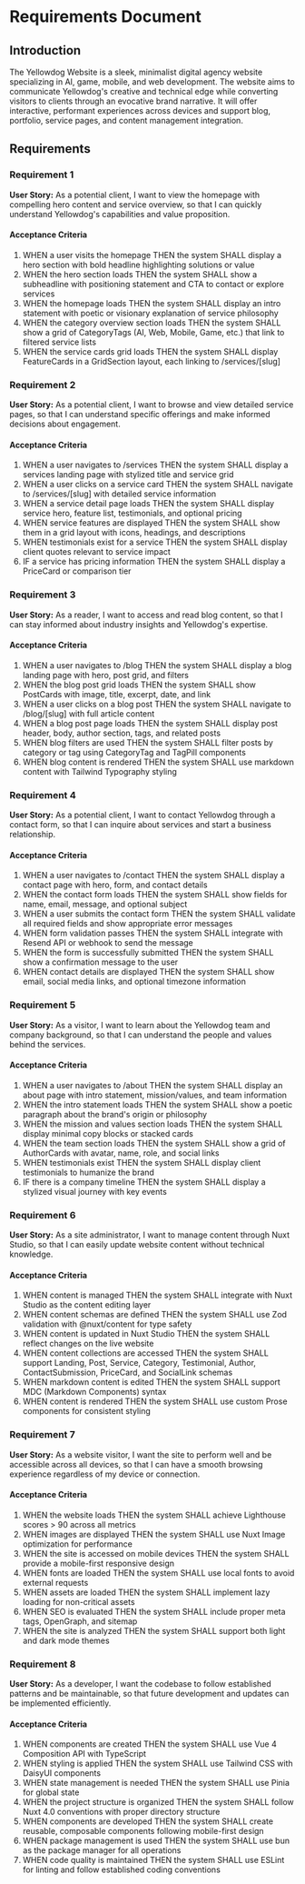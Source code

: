 # Requirements Document

## Introduction

The Yellowdog Website is a sleek, minimalist digital agency website specializing in AI, game, mobile, and web development. The website aims to communicate Yellowdog's creative and technical edge while converting visitors to clients through an evocative brand narrative. It will offer interactive, performant experiences across devices and support blog, portfolio, service pages, and content management integration.

## Requirements

### Requirement 1

**User Story:** As a potential client, I want to view the homepage with compelling hero content and service overview, so that I can quickly understand Yellowdog's capabilities and value proposition.

#### Acceptance Criteria

1. WHEN a user visits the homepage THEN the system SHALL display a hero section with bold headline highlighting solutions or value
2. WHEN the hero section loads THEN the system SHALL show a subheadline with positioning statement and CTA to contact or explore services
3. WHEN the homepage loads THEN the system SHALL display an intro statement with poetic or visionary explanation of service philosophy
4. WHEN the category overview section loads THEN the system SHALL show a grid of CategoryTags (AI, Web, Mobile, Game, etc.) that link to filtered service lists
5. WHEN the service cards grid loads THEN the system SHALL display FeatureCards in a GridSection layout, each linking to /services/[slug]

### Requirement 2

**User Story:** As a potential client, I want to browse and view detailed service pages, so that I can understand specific offerings and make informed decisions about engagement.

#### Acceptance Criteria

1. WHEN a user navigates to /services THEN the system SHALL display a services landing page with stylized title and service grid
2. WHEN a user clicks on a service card THEN the system SHALL navigate to /services/[slug] with detailed service information
3. WHEN a service detail page loads THEN the system SHALL display service hero, feature list, testimonials, and optional pricing
4. WHEN service features are displayed THEN the system SHALL show them in a grid layout with icons, headings, and descriptions
5. WHEN testimonials exist for a service THEN the system SHALL display client quotes relevant to service impact
6. IF a service has pricing information THEN the system SHALL display a PriceCard or comparison tier

### Requirement 3

**User Story:** As a reader, I want to access and read blog content, so that I can stay informed about industry insights and Yellowdog's expertise.

#### Acceptance Criteria

1. WHEN a user navigates to /blog THEN the system SHALL display a blog landing page with hero, post grid, and filters
2. WHEN the blog post grid loads THEN the system SHALL show PostCards with image, title, excerpt, date, and link
3. WHEN a user clicks on a blog post THEN the system SHALL navigate to /blog/[slug] with full article content
4. WHEN a blog post page loads THEN the system SHALL display post header, body, author section, tags, and related posts
5. WHEN blog filters are used THEN the system SHALL filter posts by category or tag using CategoryTag and TagPill components
6. WHEN blog content is rendered THEN the system SHALL use markdown content with Tailwind Typography styling

### Requirement 4

**User Story:** As a potential client, I want to contact Yellowdog through a contact form, so that I can inquire about services and start a business relationship.

#### Acceptance Criteria

1. WHEN a user navigates to /contact THEN the system SHALL display a contact page with hero, form, and contact details
2. WHEN the contact form loads THEN the system SHALL show fields for name, email, message, and optional subject
3. WHEN a user submits the contact form THEN the system SHALL validate all required fields and show appropriate error messages
4. WHEN form validation passes THEN the system SHALL integrate with Resend API or webhook to send the message
5. WHEN the form is successfully submitted THEN the system SHALL show a confirmation message to the user
6. WHEN contact details are displayed THEN the system SHALL show email, social media links, and optional timezone information

### Requirement 5

**User Story:** As a visitor, I want to learn about the Yellowdog team and company background, so that I can understand the people and values behind the services.

#### Acceptance Criteria

1. WHEN a user navigates to /about THEN the system SHALL display an about page with intro statement, mission/values, and team information
2. WHEN the intro statement loads THEN the system SHALL show a poetic paragraph about the brand's origin or philosophy
3. WHEN the mission and values section loads THEN the system SHALL display minimal copy blocks or stacked cards
4. WHEN the team section loads THEN the system SHALL show a grid of AuthorCards with avatar, name, role, and social links
5. WHEN testimonials exist THEN the system SHALL display client testimonials to humanize the brand
6. IF there is a company timeline THEN the system SHALL display a stylized visual journey with key events

### Requirement 6

**User Story:** As a site administrator, I want to manage content through Nuxt Studio, so that I can easily update website content without technical knowledge.

#### Acceptance Criteria

1. WHEN content is managed THEN the system SHALL integrate with Nuxt Studio as the content editing layer
2. WHEN content schemas are defined THEN the system SHALL use Zod validation with @nuxt/content for type safety
3. WHEN content is updated in Nuxt Studio THEN the system SHALL reflect changes on the live website
4. WHEN content collections are accessed THEN the system SHALL support Landing, Post, Service, Category, Testimonial, Author, ContactSubmission, PriceCard, and SocialLink schemas
5. WHEN markdown content is edited THEN the system SHALL support MDC (Markdown Components) syntax
6. WHEN content is rendered THEN the system SHALL use custom Prose components for consistent styling

### Requirement 7

**User Story:** As a website visitor, I want the site to perform well and be accessible across all devices, so that I can have a smooth browsing experience regardless of my device or connection.

#### Acceptance Criteria

1. WHEN the website loads THEN the system SHALL achieve Lighthouse scores > 90 across all metrics
2. WHEN images are displayed THEN the system SHALL use Nuxt Image optimization for performance
3. WHEN the site is accessed on mobile devices THEN the system SHALL provide a mobile-first responsive design
4. WHEN fonts are loaded THEN the system SHALL use local fonts to avoid external requests
5. WHEN assets are loaded THEN the system SHALL implement lazy loading for non-critical assets
6. WHEN SEO is evaluated THEN the system SHALL include proper meta tags, OpenGraph, and sitemap
7. WHEN the site is analyzed THEN the system SHALL support both light and dark mode themes

### Requirement 8

**User Story:** As a developer, I want the codebase to follow established patterns and be maintainable, so that future development and updates can be implemented efficiently.

#### Acceptance Criteria

1. WHEN components are created THEN the system SHALL use Vue 4 Composition API with TypeScript
2. WHEN styling is applied THEN the system SHALL use Tailwind CSS with DaisyUI components
3. WHEN state management is needed THEN the system SHALL use Pinia for global state
4. WHEN the project structure is organized THEN the system SHALL follow Nuxt 4.0 conventions with proper directory structure
5. WHEN components are developed THEN the system SHALL create reusable, composable components following mobile-first design
6. WHEN package management is used THEN the system SHALL use bun as the package manager for all operations
7. WHEN code quality is maintained THEN the system SHALL use ESLint for linting and follow established coding conventions